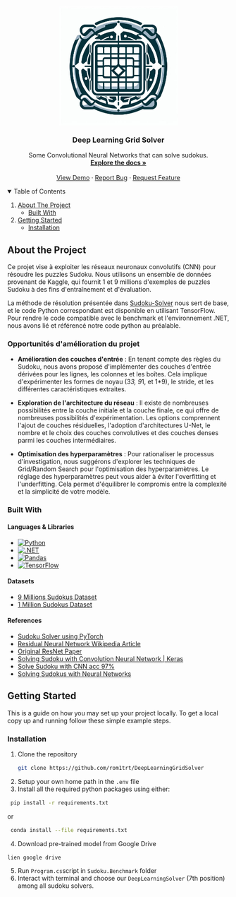 <!-- PROJECT LOGO -->
<br />
<p align="center">
  <a href="https://github.com/rom1trt/DeepLearningGridSolver">
    <img align=top src="Resources/img/logo.jpeg" alt="Logo" width="270" height="270">
  </a>

  <h3 align="center">Deep Learning Grid Solver</h3>

  <p align="center">
    Some Convolutional Neural Networks that can solve sudokus.
    <br />
    <a href="https://github.com/rom1trt/DeepLearningGridSolver"><strong>Explore the docs »</strong></a>
    <br />
    <br />
    <a href="https://github.com/rom1trt/DeepLearningGridSolver">View Demo</a>
    ·
    <a href="https://github.com/rom1trt/DeepLearningGridSolver/issues">Report Bug</a>
    ·
    <a href="https://github.com/rom1trt/DeepLearningGridSolver/issues">Request Feature</a>
  </p>
</p>

<!-- TABLE OF CONTENTS -->
<details open="open">
  <summary>Table of Contents</summary>
  <ol>
    <li>
      <a href="#about-the-project">About The Project</a>
      <ul>
        <li><a href="#built-with">Built With</a></li>
      </ul>
    </li>
    <li>
      <a href="#getting-started">Getting Started</a>
      <ul>
        <li><a href="#installation">Installation</a></li>
      </ul>
    </li>
  </ol>
</details>

<!-- ABOUT THE PROJECT -->

## About the Project

Ce projet vise à exploiter les réseaux neuronaux convolutifs (CNN) pour résoudre les puzzles Sudoku. Nous utilisons un ensemble de données provenant de Kaggle, qui fournit 1 et 9 millions d'exemples de puzzles Sudoku à des fins d'entraînement et d'évaluation.

La méthode de résolution présentée dans [Sudoku-Solver](https://github.com/shivaverma/Sudoku-Solver/blob/master/model.py) nous sert de base, et le code Python correspondant est disponible en utilisant TensorFlow. Pour rendre le code compatible avec le benchmark et l'environnement .NET, nous avons lié et référencé notre code python au préalable.

### Opportunités d'amélioration du projet

- **Amélioration des couches d'entrée** : En tenant compte des règles du Sudoku, nous avons proposé d'implémenter des couches d'entrée dérivées pour les lignes, les colonnes et les boîtes. Cela implique d'expérimenter les formes de noyau (3*3, 9*1, et 1*9), le stride, et les différentes caractéristiques extraites.

- **Exploration de l'architecture du réseau** : Il existe de nombreuses possibilités entre la couche initiale et la couche finale, ce qui offre de nombreuses possibilités d'expérimentation. Les options comprennent l'ajout de couches résiduelles, l'adoption d'architectures U-Net, le nombre et le choix des couches convolutives et des couches denses parmi les couches intermédiaires.

- **Optimisation des hyperparamètres** : Pour rationaliser le processus d'investigation, nous suggérons d'explorer les techniques de Grid/Random Search pour l'optimisation des hyperparamètres. Le réglage des hyperparamètres peut vous aider à éviter l'overfitting et l'underfitting. Cela permet d'équilibrer le compromis entre la complexité et la simplicité de votre modèle.

  
### Built With

#### Languages & Libraries
* [![Python](https://img.shields.io/badge/python-c2a90f?style=for-the-badge&logo=python&logoColor=white)](https://www.python.org/)
* [![.NET](https://img.shields.io/badge/.NET-512BD4?style=for-the-badge&logo=.net&logoColor=white)](https://dotnet.microsoft.com/)
* [![Pandas](https://img.shields.io/badge/pandas-150458?style=for-the-badge&logo=pandas&logoColor=white)](https://pandas.pydata.org/)
* [![TensorFlow](https://img.shields.io/badge/TensorFlow-FF6F00?style=for-the-badge&logo=TensorFlow&logoColor=white)](https://www.tensorflow.org/)

#### Datasets

* [9 Millions Sudokus Dataset](https://www.kaggle.com/datasets/rohanrao/sudoku)
* [1 Million Sudokus Dataset](https://www.kaggle.com/datasets/bryanpark/sudoku)

#### References
* [Sudoku Solver using PyTorch](https://github.com/chingisooinar/sudoku-solver.pytorch)
* [Residual Neural Network Wikipedia Article](https://en.wikipedia.org/wiki/Residual_neural_network)
* [Original ResNet Paper](https://arxiv.org/abs/1512.03385)
* [Solving Sudoku with Convolution Neural Network | Keras](https://towardsdatascience.com/solving-sudoku-with-convolution-neural-network-keras-655ba4be3b11)
* [Solve Sudoku with CNN acc 97%](https://www.kaggle.com/code/lyly123/solve-sudoku-with-cnn-acc-97)
* [Solving Sudokus with Neural Networks](https://cs230.stanford.edu/files_winter_2018/projects/6939771.pdf)

<!-- GETTING STARTED -->
## Getting Started

This is a guide on how you may set up your project locally.
To get a local copy up and running follow these simple example steps.

### Installation

1. Clone the repository
   ```sh
   git clone https://github.com/rom1trt/DeepLearningGridSolver
   ```
2. Setup your own home path in the `.env` file
3. Install all the required python packages using either:
  ```sh
   pip install -r requirements.txt
  ```
or
  ```sh
   conda install --file requirements.txt
  ```
4. Download pre-trained model from Google Drive
  ```
  lien google drive
  ```
5. Run `Program.cs`script in `Sudoku.Benchmark` folder
6. Interact with terminal and choose our `DeepLearningSolver` (7th position) among all sudoku solvers.
